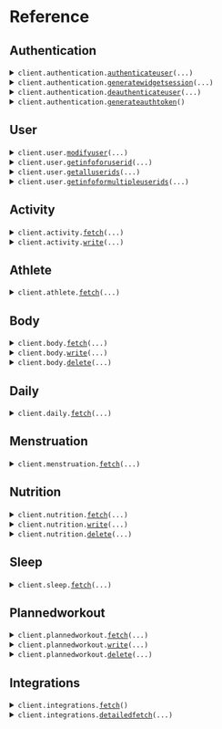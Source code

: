 # Reference
## Authentication
<details><summary><code>client.authentication.<a href="src/terra/authentication/client.py">authenticateuser</a>(...)</code></summary>
<dl>
<dd>

#### 📝 Description

<dl>
<dd>

<dl>
<dd>

Creates a login link that allows end users to connect their fitness tracking account
</dd>
</dl>
</dd>
</dl>

#### 🔌 Usage

<dl>
<dd>

<dl>
<dd>

```python
from terra import Terra

client = Terra(
    dev_id="YOUR_DEV_ID",
    api_key="YOUR_API_KEY",
)
client.authentication.authenticateuser(
    resource="FITBIT",
)

```
</dd>
</dl>
</dd>
</dl>

#### ⚙️ Parameters

<dl>
<dd>

<dl>
<dd>

**resource:** `str` — Provider resource identifier (e.g., 'FITBIT', 'GARMIN', 'OURA'). See "Get detailed list of integrations" for available providers
    
</dd>
</dl>

<dl>
<dd>

**language:** `typing.Optional[str]` 
    
</dd>
</dl>

<dl>
<dd>

**reference_id:** `typing.Optional[str]` 
    
</dd>
</dl>

<dl>
<dd>

**auth_success_redirect_url:** `typing.Optional[str]` 
    
</dd>
</dl>

<dl>
<dd>

**auth_failure_redirect_url:** `typing.Optional[str]` 
    
</dd>
</dl>

<dl>
<dd>

**request_options:** `typing.Optional[RequestOptions]` — Request-specific configuration.
    
</dd>
</dl>
</dd>
</dl>


</dd>
</dl>
</details>

<details><summary><code>client.authentication.<a href="src/terra/authentication/client.py">generatewidgetsession</a>(...)</code></summary>
<dl>
<dd>

#### 📝 Description

<dl>
<dd>

<dl>
<dd>

Generates a link to redirect an end user to for them to select an integration and log in with their fitness data provider
</dd>
</dl>
</dd>
</dl>

#### 🔌 Usage

<dl>
<dd>

<dl>
<dd>

```python
from terra import Terra

client = Terra(
    dev_id="YOUR_DEV_ID",
    api_key="YOUR_API_KEY",
)
client.authentication.generatewidgetsession()

```
</dd>
</dl>
</dd>
</dl>

#### ⚙️ Parameters

<dl>
<dd>

<dl>
<dd>

**providers:** `typing.Optional[str]` — Comma separated list of providers to display on the device selection page. This overrides your selected sources on your dashboard
    
</dd>
</dl>

<dl>
<dd>

**language:** `typing.Optional[str]` — Display language of the widget
    
</dd>
</dl>

<dl>
<dd>

**reference_id:** `typing.Optional[str]` — Identifier of the end user on your system, such as a user ID or email associated with them
    
</dd>
</dl>

<dl>
<dd>

**auth_success_redirect_url:** `typing.Optional[str]` — URL the user is redirected to upon successful authentication
    
</dd>
</dl>

<dl>
<dd>

**auth_failure_redirect_url:** `typing.Optional[str]` — URL the user is redirected to upon unsuccessful authentication
    
</dd>
</dl>

<dl>
<dd>

**request_options:** `typing.Optional[RequestOptions]` — Request-specific configuration.
    
</dd>
</dl>
</dd>
</dl>


</dd>
</dl>
</details>

<details><summary><code>client.authentication.<a href="src/terra/authentication/client.py">deauthenticateuser</a>(...)</code></summary>
<dl>
<dd>

#### 📝 Description

<dl>
<dd>

<dl>
<dd>

Deletes all records of the user on Terra's end, revoking Terra's access to their data
</dd>
</dl>
</dd>
</dl>

#### 🔌 Usage

<dl>
<dd>

<dl>
<dd>

```python
from terra import Terra

client = Terra(
    dev_id="YOUR_DEV_ID",
    api_key="YOUR_API_KEY",
)
client.authentication.deauthenticateuser(
    user_id="user_id",
)

```
</dd>
</dl>
</dd>
</dl>

#### ⚙️ Parameters

<dl>
<dd>

<dl>
<dd>

**user_id:** `str` — Terra user ID (UUID format) to deauthenticate and remove from Terra system
    
</dd>
</dl>

<dl>
<dd>

**request_options:** `typing.Optional[RequestOptions]` — Request-specific configuration.
    
</dd>
</dl>
</dd>
</dl>


</dd>
</dl>
</details>

<details><summary><code>client.authentication.<a href="src/terra/authentication/client.py">generateauthtoken</a>()</code></summary>
<dl>
<dd>

#### 📝 Description

<dl>
<dd>

<dl>
<dd>

Creates a token to be used with initConnection() functions in the Terra mobile SDKs in order to create a user record for Apple Health or Samsung Health (or equivalent)
</dd>
</dl>
</dd>
</dl>

#### 🔌 Usage

<dl>
<dd>

<dl>
<dd>

```python
from terra import Terra

client = Terra(
    dev_id="YOUR_DEV_ID",
    api_key="YOUR_API_KEY",
)
client.authentication.generateauthtoken()

```
</dd>
</dl>
</dd>
</dl>

#### ⚙️ Parameters

<dl>
<dd>

<dl>
<dd>

**request_options:** `typing.Optional[RequestOptions]` — Request-specific configuration.
    
</dd>
</dl>
</dd>
</dl>


</dd>
</dl>
</details>

## User
<details><summary><code>client.user.<a href="src/terra/user/client.py">modifyuser</a>(...)</code></summary>
<dl>
<dd>

#### 📝 Description

<dl>
<dd>

<dl>
<dd>

Update a Terra user's reference_id or active status
</dd>
</dl>
</dd>
</dl>

#### 🔌 Usage

<dl>
<dd>

<dl>
<dd>

```python
from terra import Terra

client = Terra(
    dev_id="YOUR_DEV_ID",
    api_key="YOUR_API_KEY",
)
client.user.modifyuser(
    user_id="user_id",
)

```
</dd>
</dl>
</dd>
</dl>

#### ⚙️ Parameters

<dl>
<dd>

<dl>
<dd>

**user_id:** `str` — Terra user ID to update
    
</dd>
</dl>

<dl>
<dd>

**reference_id:** `typing.Optional[str]` — Identifier on your system to associate with this user
    
</dd>
</dl>

<dl>
<dd>

**active:** `typing.Optional[bool]` — Whether the user should remain active
    
</dd>
</dl>

<dl>
<dd>

**request_options:** `typing.Optional[RequestOptions]` — Request-specific configuration.
    
</dd>
</dl>
</dd>
</dl>


</dd>
</dl>
</details>

<details><summary><code>client.user.<a href="src/terra/user/client.py">getinfoforuserid</a>(...)</code></summary>
<dl>
<dd>

#### 📝 Description

<dl>
<dd>

<dl>
<dd>

Used to query for information on one Terra user ID, or to query for all registered Terra User objects under one reference ID
</dd>
</dl>
</dd>
</dl>

#### 🔌 Usage

<dl>
<dd>

<dl>
<dd>

```python
from terra import Terra

client = Terra(
    dev_id="YOUR_DEV_ID",
    api_key="YOUR_API_KEY",
)
client.user.getinfoforuserid(
    user_id="user_id",
    reference_id="reference_id",
)

```
</dd>
</dl>
</dd>
</dl>

#### ⚙️ Parameters

<dl>
<dd>

<dl>
<dd>

**user_id:** `typing.Optional[str]` — user ID to query for
    
</dd>
</dl>

<dl>
<dd>

**reference_id:** `typing.Optional[str]` — reference ID to query for
    
</dd>
</dl>

<dl>
<dd>

**request_options:** `typing.Optional[RequestOptions]` — Request-specific configuration.
    
</dd>
</dl>
</dd>
</dl>


</dd>
</dl>
</details>

<details><summary><code>client.user.<a href="src/terra/user/client.py">getalluserids</a>(...)</code></summary>
<dl>
<dd>

#### 📝 Description

<dl>
<dd>

<dl>
<dd>

Used to query for information for all Terra User IDs. Supports optional pagination via `page` and `per_page`. If `page` is not provided, it returns all users in one go (backwards compatibility).
</dd>
</dl>
</dd>
</dl>

#### 🔌 Usage

<dl>
<dd>

<dl>
<dd>

```python
from terra import Terra

client = Terra(
    dev_id="YOUR_DEV_ID",
    api_key="YOUR_API_KEY",
)
client.user.getalluserids(
    page=1,
    per_page=1,
)

```
</dd>
</dl>
</dd>
</dl>

#### ⚙️ Parameters

<dl>
<dd>

<dl>
<dd>

**page:** `typing.Optional[int]` — Zero-based page number. If omitted, results are not paginated.
    
</dd>
</dl>

<dl>
<dd>

**per_page:** `typing.Optional[int]` — Number of results per page (default is 500).
    
</dd>
</dl>

<dl>
<dd>

**request_options:** `typing.Optional[RequestOptions]` — Request-specific configuration.
    
</dd>
</dl>
</dd>
</dl>


</dd>
</dl>
</details>

<details><summary><code>client.user.<a href="src/terra/user/client.py">getinfoformultipleuserids</a>(...)</code></summary>
<dl>
<dd>

#### 📝 Description

<dl>
<dd>

<dl>
<dd>

Used to query for information for multiple Terra User IDs
</dd>
</dl>
</dd>
</dl>

#### 🔌 Usage

<dl>
<dd>

<dl>
<dd>

```python
from terra import Terra

client = Terra(
    dev_id="YOUR_DEV_ID",
    api_key="YOUR_API_KEY",
)
client.user.getinfoformultipleuserids(
    request=["string"],
)

```
</dd>
</dl>
</dd>
</dl>

#### ⚙️ Parameters

<dl>
<dd>

<dl>
<dd>

**request:** `typing.Sequence[str]` 
    
</dd>
</dl>

<dl>
<dd>

**request_options:** `typing.Optional[RequestOptions]` — Request-specific configuration.
    
</dd>
</dl>
</dd>
</dl>


</dd>
</dl>
</details>

## Activity
<details><summary><code>client.activity.<a href="src/terra/activity/client.py">fetch</a>(...)</code></summary>
<dl>
<dd>

#### 📝 Description

<dl>
<dd>

<dl>
<dd>

Fetches completed workout sessions, with a defined start and end time and activity type (e.g. running, cycling, etc.)
</dd>
</dl>
</dd>
</dl>

#### 🔌 Usage

<dl>
<dd>

<dl>
<dd>

```python
from terra import Terra

client = Terra(
    dev_id="YOUR_DEV_ID",
    api_key="YOUR_API_KEY",
)
client.activity.fetch(
    user_id="user_id",
    start_date=1,
    end_date=1,
    to_webhook=True,
    with_samples=True,
)

```
</dd>
</dl>
</dd>
</dl>

#### ⚙️ Parameters

<dl>
<dd>

<dl>
<dd>

**user_id:** `str` — Terra user ID (UUID format) to retrieve data for
    
</dd>
</dl>

<dl>
<dd>

**start_date:** `ActivityFetchRequestStartDate` — Start date for data query - either ISO8601 date (YYYY-MM-DD) or unix timestamp in seconds (10-digit)
    
</dd>
</dl>

<dl>
<dd>

**end_date:** `typing.Optional[ActivityFetchRequestEndDate]` — End date for data query - either ISO8601 date (YYYY-MM-DD) or unix timestamp in seconds (10-digit)
    
</dd>
</dl>

<dl>
<dd>

**to_webhook:** `typing.Optional[bool]` — Boolean flag specifying whether to send the data retrieved to the webhook instead of in the response (default: true if not provided)
    
</dd>
</dl>

<dl>
<dd>

**with_samples:** `typing.Optional[bool]` — Boolean flag specifying whether to include detailed samples in the returned payload (default: false)
    
</dd>
</dl>

<dl>
<dd>

**request_options:** `typing.Optional[RequestOptions]` — Request-specific configuration.
    
</dd>
</dl>
</dd>
</dl>


</dd>
</dl>
</details>

<details><summary><code>client.activity.<a href="src/terra/activity/client.py">write</a>(...)</code></summary>
<dl>
<dd>

#### 📝 Description

<dl>
<dd>

<dl>
<dd>

Used to post activity data to a provider. This endpoint only works for users connected via Wahoo. Returns error for other providers.
</dd>
</dl>
</dd>
</dl>

#### 🔌 Usage

<dl>
<dd>

<dl>
<dd>

```python
from terra import Activity, ActivityMetadata, Terra

client = Terra(
    dev_id="YOUR_DEV_ID",
    api_key="YOUR_API_KEY",
)
client.activity.write(
    data=[
        Activity(
            metadata=ActivityMetadata(
                end_time="2022-10-28T10:00:00.000000+01:00",
                start_time="1999-11-23T09:00:00.000000+02:00",
                summary_id="123e4567-e89b-12d3-a456-426614174000",
                type=1.1,
                upload_type=1.1,
            ),
        )
    ],
)

```
</dd>
</dl>
</dd>
</dl>

#### ⚙️ Parameters

<dl>
<dd>

<dl>
<dd>

**data:** `typing.Sequence[Activity]` — List of user-tracked workouts to post to data provider
    
</dd>
</dl>

<dl>
<dd>

**request_options:** `typing.Optional[RequestOptions]` — Request-specific configuration.
    
</dd>
</dl>
</dd>
</dl>


</dd>
</dl>
</details>

## Athlete
<details><summary><code>client.athlete.<a href="src/terra/athlete/client.py">fetch</a>(...)</code></summary>
<dl>
<dd>

#### 📝 Description

<dl>
<dd>

<dl>
<dd>

Fetches relevant profile info such as first & last name, birth date etc. for a given user ID
</dd>
</dl>
</dd>
</dl>

#### 🔌 Usage

<dl>
<dd>

<dl>
<dd>

```python
from terra import Terra

client = Terra(
    dev_id="YOUR_DEV_ID",
    api_key="YOUR_API_KEY",
)
client.athlete.fetch(
    user_id="user_id",
    to_webhook=True,
)

```
</dd>
</dl>
</dd>
</dl>

#### ⚙️ Parameters

<dl>
<dd>

<dl>
<dd>

**user_id:** `str` — Terra user ID (UUID format) to retrieve data for
    
</dd>
</dl>

<dl>
<dd>

**to_webhook:** `typing.Optional[bool]` — Boolean flag specifying whether to send the data retrieved to the webhook instead of in the response (default: true if not provided)
    
</dd>
</dl>

<dl>
<dd>

**request_options:** `typing.Optional[RequestOptions]` — Request-specific configuration.
    
</dd>
</dl>
</dd>
</dl>


</dd>
</dl>
</details>

## Body
<details><summary><code>client.body.<a href="src/terra/body/client.py">fetch</a>(...)</code></summary>
<dl>
<dd>

#### 📝 Description

<dl>
<dd>

<dl>
<dd>

Fetches body metrics such as weight, height, body fat percentage etc. for a given user ID
</dd>
</dl>
</dd>
</dl>

#### 🔌 Usage

<dl>
<dd>

<dl>
<dd>

```python
from terra import Terra

client = Terra(
    dev_id="YOUR_DEV_ID",
    api_key="YOUR_API_KEY",
)
client.body.fetch(
    user_id="user_id",
    start_date=1,
    end_date=1,
    to_webhook=True,
    with_samples=True,
)

```
</dd>
</dl>
</dd>
</dl>

#### ⚙️ Parameters

<dl>
<dd>

<dl>
<dd>

**user_id:** `str` — Terra user ID (UUID format) to retrieve data for
    
</dd>
</dl>

<dl>
<dd>

**start_date:** `BodyFetchRequestStartDate` — Start date for data query - either ISO8601 date (YYYY-MM-DD) or unix timestamp in seconds (10-digit)
    
</dd>
</dl>

<dl>
<dd>

**end_date:** `typing.Optional[BodyFetchRequestEndDate]` — End date for data query - either ISO8601 date (YYYY-MM-DD) or unix timestamp in seconds (10-digit)
    
</dd>
</dl>

<dl>
<dd>

**to_webhook:** `typing.Optional[bool]` — Boolean flag specifying whether to send the data retrieved to the webhook instead of in the response (default: true if not provided)
    
</dd>
</dl>

<dl>
<dd>

**with_samples:** `typing.Optional[bool]` — Boolean flag specifying whether to include detailed samples in the returned payload (default: false)
    
</dd>
</dl>

<dl>
<dd>

**request_options:** `typing.Optional[RequestOptions]` — Request-specific configuration.
    
</dd>
</dl>
</dd>
</dl>


</dd>
</dl>
</details>

<details><summary><code>client.body.<a href="src/terra/body/client.py">write</a>(...)</code></summary>
<dl>
<dd>

#### 📝 Description

<dl>
<dd>

<dl>
<dd>

Used to post body data to a provider. This endpoint only works for users connected via Google Fit. Returns error for other providers.
</dd>
</dl>
</dd>
</dl>

#### 🔌 Usage

<dl>
<dd>

<dl>
<dd>

```python
from terra import Body, BodyMetadata, Terra

client = Terra(
    dev_id="YOUR_DEV_ID",
    api_key="YOUR_API_KEY",
)
client.body.write(
    data=[
        Body(
            metadata=BodyMetadata(
                end_time="2022-10-28T10:00:00.000000+01:00",
                start_time="1999-11-23T09:00:00.000000+02:00",
            ),
        )
    ],
)

```
</dd>
</dl>
</dd>
</dl>

#### ⚙️ Parameters

<dl>
<dd>

<dl>
<dd>

**data:** `typing.Sequence[Body]` — Body measurement metrics to post to data provider
    
</dd>
</dl>

<dl>
<dd>

**request_options:** `typing.Optional[RequestOptions]` — Request-specific configuration.
    
</dd>
</dl>
</dd>
</dl>


</dd>
</dl>
</details>

<details><summary><code>client.body.<a href="src/terra/body/client.py">delete</a>(...)</code></summary>
<dl>
<dd>

#### 📝 Description

<dl>
<dd>

<dl>
<dd>

Used to delete Body metrics the user has registered on their account
</dd>
</dl>
</dd>
</dl>

#### 🔌 Usage

<dl>
<dd>

<dl>
<dd>

```python
from terra import Terra

client = Terra(
    dev_id="YOUR_DEV_ID",
    api_key="YOUR_API_KEY",
)
client.body.delete(
    user_id="user_id",
)

```
</dd>
</dl>
</dd>
</dl>

#### ⚙️ Parameters

<dl>
<dd>

<dl>
<dd>

**user_id:** `str` — Terra user ID (UUID format) to retrieve data for
    
</dd>
</dl>

<dl>
<dd>

**log_ids:** `typing.Optional[typing.Sequence[str]]` — List of identifiers for body metrics entries to be deleted
    
</dd>
</dl>

<dl>
<dd>

**request_options:** `typing.Optional[RequestOptions]` — Request-specific configuration.
    
</dd>
</dl>
</dd>
</dl>


</dd>
</dl>
</details>

## Daily
<details><summary><code>client.daily.<a href="src/terra/daily/client.py">fetch</a>(...)</code></summary>
<dl>
<dd>

#### 📝 Description

<dl>
<dd>

<dl>
<dd>

Fetches daily summaries of activity metrics such as steps, distance, calories burned etc. for a given user ID
</dd>
</dl>
</dd>
</dl>

#### 🔌 Usage

<dl>
<dd>

<dl>
<dd>

```python
from terra import Terra

client = Terra(
    dev_id="YOUR_DEV_ID",
    api_key="YOUR_API_KEY",
)
client.daily.fetch(
    user_id="user_id",
    start_date=1,
    end_date=1,
    to_webhook=True,
    with_samples=True,
)

```
</dd>
</dl>
</dd>
</dl>

#### ⚙️ Parameters

<dl>
<dd>

<dl>
<dd>

**user_id:** `str` — Terra user ID (UUID format) to retrieve data for
    
</dd>
</dl>

<dl>
<dd>

**start_date:** `DailyFetchRequestStartDate` — Start date for data query - either ISO8601 date (YYYY-MM-DD) or unix timestamp in seconds (10-digit)
    
</dd>
</dl>

<dl>
<dd>

**end_date:** `typing.Optional[DailyFetchRequestEndDate]` — End date for data query - either ISO8601 date (YYYY-MM-DD) or unix timestamp in seconds (10-digit)
    
</dd>
</dl>

<dl>
<dd>

**to_webhook:** `typing.Optional[bool]` — Boolean flag specifying whether to send the data retrieved to the webhook instead of in the response (default: true if not provided)
    
</dd>
</dl>

<dl>
<dd>

**with_samples:** `typing.Optional[bool]` — Boolean flag specifying whether to include detailed samples in the returned payload (default: false)
    
</dd>
</dl>

<dl>
<dd>

**request_options:** `typing.Optional[RequestOptions]` — Request-specific configuration.
    
</dd>
</dl>
</dd>
</dl>


</dd>
</dl>
</details>

## Menstruation
<details><summary><code>client.menstruation.<a href="src/terra/menstruation/client.py">fetch</a>(...)</code></summary>
<dl>
<dd>

#### 📝 Description

<dl>
<dd>

<dl>
<dd>

Fetches menstruation data such as cycle length, period length, ovulation date etc. for a given user ID
</dd>
</dl>
</dd>
</dl>

#### 🔌 Usage

<dl>
<dd>

<dl>
<dd>

```python
from terra import Terra

client = Terra(
    dev_id="YOUR_DEV_ID",
    api_key="YOUR_API_KEY",
)
client.menstruation.fetch(
    user_id="user_id",
    start_date=1,
    end_date=1,
    to_webhook=True,
    with_samples=True,
)

```
</dd>
</dl>
</dd>
</dl>

#### ⚙️ Parameters

<dl>
<dd>

<dl>
<dd>

**user_id:** `str` — Terra user ID (UUID format) to retrieve data for
    
</dd>
</dl>

<dl>
<dd>

**start_date:** `MenstruationFetchRequestStartDate` — Start date for data query - either ISO8601 date (YYYY-MM-DD) or unix timestamp in seconds (10-digit)
    
</dd>
</dl>

<dl>
<dd>

**end_date:** `typing.Optional[MenstruationFetchRequestEndDate]` — End date for data query - either ISO8601 date (YYYY-MM-DD) or unix timestamp in seconds (10-digit)
    
</dd>
</dl>

<dl>
<dd>

**to_webhook:** `typing.Optional[bool]` — Boolean flag specifying whether to send the data retrieved to the webhook instead of in the response (default: true if not provided)
    
</dd>
</dl>

<dl>
<dd>

**with_samples:** `typing.Optional[bool]` — Boolean flag specifying whether to include detailed samples in the returned payload (default: false)
    
</dd>
</dl>

<dl>
<dd>

**request_options:** `typing.Optional[RequestOptions]` — Request-specific configuration.
    
</dd>
</dl>
</dd>
</dl>


</dd>
</dl>
</details>

## Nutrition
<details><summary><code>client.nutrition.<a href="src/terra/nutrition/client.py">fetch</a>(...)</code></summary>
<dl>
<dd>

#### 📝 Description

<dl>
<dd>

<dl>
<dd>

Fetches nutrition log data such as meal type, calories, macronutrients etc. for a given user ID
</dd>
</dl>
</dd>
</dl>

#### 🔌 Usage

<dl>
<dd>

<dl>
<dd>

```python
from terra import Terra

client = Terra(
    dev_id="YOUR_DEV_ID",
    api_key="YOUR_API_KEY",
)
client.nutrition.fetch(
    user_id="user_id",
    start_date=1,
    end_date=1,
    to_webhook=True,
    with_samples=True,
)

```
</dd>
</dl>
</dd>
</dl>

#### ⚙️ Parameters

<dl>
<dd>

<dl>
<dd>

**user_id:** `str` — Terra user ID (UUID format) to retrieve data for
    
</dd>
</dl>

<dl>
<dd>

**start_date:** `NutritionFetchRequestStartDate` — Start date for data query - either ISO8601 date (YYYY-MM-DD) or unix timestamp in seconds (10-digit)
    
</dd>
</dl>

<dl>
<dd>

**end_date:** `typing.Optional[NutritionFetchRequestEndDate]` — End date for data query - either ISO8601 date (YYYY-MM-DD) or unix timestamp in seconds (10-digit)
    
</dd>
</dl>

<dl>
<dd>

**to_webhook:** `typing.Optional[bool]` — Boolean flag specifying whether to send the data retrieved to the webhook instead of in the response (default: true if not provided)
    
</dd>
</dl>

<dl>
<dd>

**with_samples:** `typing.Optional[bool]` — Boolean flag specifying whether to include detailed samples in the returned payload (default: false)
    
</dd>
</dl>

<dl>
<dd>

**request_options:** `typing.Optional[RequestOptions]` — Request-specific configuration.
    
</dd>
</dl>
</dd>
</dl>


</dd>
</dl>
</details>

<details><summary><code>client.nutrition.<a href="src/terra/nutrition/client.py">write</a>(...)</code></summary>
<dl>
<dd>

#### 📝 Description

<dl>
<dd>

<dl>
<dd>

Used to post nutrition logs to a provider. This endpoint only works for users connected via Fitbit. Returns error for other providers.
</dd>
</dl>
</dd>
</dl>

#### 🔌 Usage

<dl>
<dd>

<dl>
<dd>

```python
from terra import Nutrition, NutritionMetadata, Terra

client = Terra(
    dev_id="YOUR_DEV_ID",
    api_key="YOUR_API_KEY",
)
client.nutrition.write(
    data=[
        Nutrition(
            metadata=NutritionMetadata(
                end_time="2022-10-28T10:00:00.000000+01:00",
                start_time="1999-11-23T09:00:00.000000+02:00",
            ),
        )
    ],
)

```
</dd>
</dl>
</dd>
</dl>

#### ⚙️ Parameters

<dl>
<dd>

<dl>
<dd>

**data:** `typing.Sequence[Nutrition]` — Nutrition entry to post to data provider
    
</dd>
</dl>

<dl>
<dd>

**request_options:** `typing.Optional[RequestOptions]` — Request-specific configuration.
    
</dd>
</dl>
</dd>
</dl>


</dd>
</dl>
</details>

<details><summary><code>client.nutrition.<a href="src/terra/nutrition/client.py">delete</a>(...)</code></summary>
<dl>
<dd>

#### 📝 Description

<dl>
<dd>

<dl>
<dd>

Used to delete nutrition logs the user has registered on their account
</dd>
</dl>
</dd>
</dl>

#### 🔌 Usage

<dl>
<dd>

<dl>
<dd>

```python
from terra import Terra

client = Terra(
    dev_id="YOUR_DEV_ID",
    api_key="YOUR_API_KEY",
)
client.nutrition.delete(
    user_id="user_id",
)

```
</dd>
</dl>
</dd>
</dl>

#### ⚙️ Parameters

<dl>
<dd>

<dl>
<dd>

**user_id:** `str` — Terra user ID (UUID format) to retrieve data for
    
</dd>
</dl>

<dl>
<dd>

**data:** `typing.Optional[typing.Sequence[str]]` — List of identifiers for nutrition entries to be deleted
    
</dd>
</dl>

<dl>
<dd>

**request_options:** `typing.Optional[RequestOptions]` — Request-specific configuration.
    
</dd>
</dl>
</dd>
</dl>


</dd>
</dl>
</details>

## Sleep
<details><summary><code>client.sleep.<a href="src/terra/sleep/client.py">fetch</a>(...)</code></summary>
<dl>
<dd>

#### 📝 Description

<dl>
<dd>

<dl>
<dd>

Fetches sleep data such as sleep duration, sleep stages, sleep quality etc. for a given user ID, for sleep sessions with a defined start and end time
</dd>
</dl>
</dd>
</dl>

#### 🔌 Usage

<dl>
<dd>

<dl>
<dd>

```python
from terra import Terra

client = Terra(
    dev_id="YOUR_DEV_ID",
    api_key="YOUR_API_KEY",
)
client.sleep.fetch(
    user_id="user_id",
    start_date=1,
    end_date=1,
    to_webhook=True,
    with_samples=True,
)

```
</dd>
</dl>
</dd>
</dl>

#### ⚙️ Parameters

<dl>
<dd>

<dl>
<dd>

**user_id:** `str` — Terra user ID (UUID format) to retrieve data for
    
</dd>
</dl>

<dl>
<dd>

**start_date:** `SleepFetchRequestStartDate` — Start date for data query - either ISO8601 date (YYYY-MM-DD) or unix timestamp in seconds (10-digit)
    
</dd>
</dl>

<dl>
<dd>

**end_date:** `typing.Optional[SleepFetchRequestEndDate]` — End date for data query - either ISO8601 date (YYYY-MM-DD) or unix timestamp in seconds (10-digit)
    
</dd>
</dl>

<dl>
<dd>

**to_webhook:** `typing.Optional[bool]` — Boolean flag specifying whether to send the data retrieved to the webhook instead of in the response (default: true if not provided)
    
</dd>
</dl>

<dl>
<dd>

**with_samples:** `typing.Optional[bool]` — Boolean flag specifying whether to include detailed samples in the returned payload (default: false)
    
</dd>
</dl>

<dl>
<dd>

**request_options:** `typing.Optional[RequestOptions]` — Request-specific configuration.
    
</dd>
</dl>
</dd>
</dl>


</dd>
</dl>
</details>

## Plannedworkout
<details><summary><code>client.plannedworkout.<a href="src/terra/plannedworkout/client.py">fetch</a>(...)</code></summary>
<dl>
<dd>

#### 📝 Description

<dl>
<dd>

<dl>
<dd>

Used to get workout plans the user has registered on their account. This can be strength workouts (sets, reps, weight lifted) or cardio workouts (warmup, intervals of different intensities, cooldown etc)
</dd>
</dl>
</dd>
</dl>

#### 🔌 Usage

<dl>
<dd>

<dl>
<dd>

```python
from terra import Terra

client = Terra(
    dev_id="YOUR_DEV_ID",
    api_key="YOUR_API_KEY",
)
client.plannedworkout.fetch(
    user_id="user_id",
    start_date=1,
    end_date=1,
    to_webhook=True,
)

```
</dd>
</dl>
</dd>
</dl>

#### ⚙️ Parameters

<dl>
<dd>

<dl>
<dd>

**user_id:** `str` — Terra user ID (UUID format) to retrieve data for
    
</dd>
</dl>

<dl>
<dd>

**start_date:** `PlannedWorkoutFetchRequestStartDate` — Start date for data query - either ISO8601 date (YYYY-MM-DD) or unix timestamp in seconds (10-digit)
    
</dd>
</dl>

<dl>
<dd>

**end_date:** `typing.Optional[PlannedWorkoutFetchRequestEndDate]` — End date for data query - either ISO8601 date (YYYY-MM-DD) or unix timestamp in seconds (10-digit)
    
</dd>
</dl>

<dl>
<dd>

**to_webhook:** `typing.Optional[bool]` — Boolean flag specifying whether to send the data retrieved to the webhook instead of in the response (default: true if not provided)
    
</dd>
</dl>

<dl>
<dd>

**request_options:** `typing.Optional[RequestOptions]` — Request-specific configuration.
    
</dd>
</dl>
</dd>
</dl>


</dd>
</dl>
</details>

<details><summary><code>client.plannedworkout.<a href="src/terra/plannedworkout/client.py">write</a>(...)</code></summary>
<dl>
<dd>

#### 📝 Description

<dl>
<dd>

<dl>
<dd>

Used to post workout plans users can follow on their wearable. This can be strength workouts (sets, reps, weight lifted) or cardio workouts (warmup, intervals of different intensities, cooldown etc)
</dd>
</dl>
</dd>
</dl>

#### 🔌 Usage

<dl>
<dd>

<dl>
<dd>

```python
from terra import PlannedWorkout, Terra

client = Terra(
    dev_id="YOUR_DEV_ID",
    api_key="YOUR_API_KEY",
)
client.plannedworkout.write(
    user_id="user_id",
    data=[PlannedWorkout()],
)

```
</dd>
</dl>
</dd>
</dl>

#### ⚙️ Parameters

<dl>
<dd>

<dl>
<dd>

**user_id:** `str` — Terra user ID (UUID format) to retrieve data for
    
</dd>
</dl>

<dl>
<dd>

**data:** `typing.Sequence[PlannedWorkout]` — PlannedWorkout entry to post to data provider
    
</dd>
</dl>

<dl>
<dd>

**request_options:** `typing.Optional[RequestOptions]` — Request-specific configuration.
    
</dd>
</dl>
</dd>
</dl>


</dd>
</dl>
</details>

<details><summary><code>client.plannedworkout.<a href="src/terra/plannedworkout/client.py">delete</a>(...)</code></summary>
<dl>
<dd>

#### 📝 Description

<dl>
<dd>

<dl>
<dd>

Used to delete workout plans the user has registered on their account. This can be strength workouts (sets, reps, weight lifted) or cardio workouts (warmup, intervals of different intensities, cooldown etc)
</dd>
</dl>
</dd>
</dl>

#### 🔌 Usage

<dl>
<dd>

<dl>
<dd>

```python
from terra import Terra

client = Terra(
    dev_id="YOUR_DEV_ID",
    api_key="YOUR_API_KEY",
)
client.plannedworkout.delete(
    user_id="user_id",
)

```
</dd>
</dl>
</dd>
</dl>

#### ⚙️ Parameters

<dl>
<dd>

<dl>
<dd>

**user_id:** `str` — Terra user ID (UUID format) to retrieve data for
    
</dd>
</dl>

<dl>
<dd>

**data:** `typing.Optional[typing.Sequence[str]]` — List of identifiers for planned workout entries to be deleted
    
</dd>
</dl>

<dl>
<dd>

**request_options:** `typing.Optional[RequestOptions]` — Request-specific configuration.
    
</dd>
</dl>
</dd>
</dl>


</dd>
</dl>
</details>

## Integrations
<details><summary><code>client.integrations.<a href="src/terra/integrations/client.py">fetch</a>()</code></summary>
<dl>
<dd>

#### 📝 Description

<dl>
<dd>

<dl>
<dd>

Retrieve a list of all available provider integrations on the API.
</dd>
</dl>
</dd>
</dl>

#### 🔌 Usage

<dl>
<dd>

<dl>
<dd>

```python
from terra import Terra

client = Terra(
    dev_id="YOUR_DEV_ID",
    api_key="YOUR_API_KEY",
)
client.integrations.fetch()

```
</dd>
</dl>
</dd>
</dl>

#### ⚙️ Parameters

<dl>
<dd>

<dl>
<dd>

**request_options:** `typing.Optional[RequestOptions]` — Request-specific configuration.
    
</dd>
</dl>
</dd>
</dl>


</dd>
</dl>
</details>

<details><summary><code>client.integrations.<a href="src/terra/integrations/client.py">detailedfetch</a>(...)</code></summary>
<dl>
<dd>

#### 📝 Description

<dl>
<dd>

<dl>
<dd>

Retrieve a detailed list of supported integrations, optionally filtered by the developer's enabled integrations and the requirement for SDK usage.
</dd>
</dl>
</dd>
</dl>

#### 🔌 Usage

<dl>
<dd>

<dl>
<dd>

```python
from terra import Terra

client = Terra(
    dev_id="YOUR_DEV_ID",
    api_key="YOUR_API_KEY",
)
client.integrations.detailedfetch(
    sdk=True,
)

```
</dd>
</dl>
</dd>
</dl>

#### ⚙️ Parameters

<dl>
<dd>

<dl>
<dd>

**sdk:** `typing.Optional[bool]` — If `true`, allows SDK integrations to be included in the response.
    
</dd>
</dl>

<dl>
<dd>

**request_options:** `typing.Optional[RequestOptions]` — Request-specific configuration.
    
</dd>
</dl>
</dd>
</dl>


</dd>
</dl>
</details>

